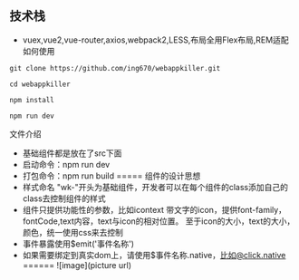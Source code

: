 
## 技术栈
- vuex,vue2,vue-router,axios,webpack2,LESS,布局全用Flex布局,REM适配
如何使用
```
git clone https://github.com/ing670/webappkiller.git
```
```
cd webappkiller
```
```
npm install
```
```
npm run dev
```
文件介绍
- 基础组件都是放在了src下面
- 启动命令：npm run dev
- 打包命令：npm run build
=====
组件的设计思想
- 样式命名 "wk-"开头为基础组件，开发者可以在每个组件的class添加自己的class去控制组件的样式
- 组件只提供功能性的参数，比如icontext 带文字的icon，提供font-family，fontCode,text内容，text与icon的相对位置。
至于icon的大小，text的大小，颜色，统一使用css来去控制
- 事件暴露使用$emit('事件名称')
- 如果需要绑定到真实dom上，请使用$事件名称.native，比如@click.native
======
![image](picture url)




